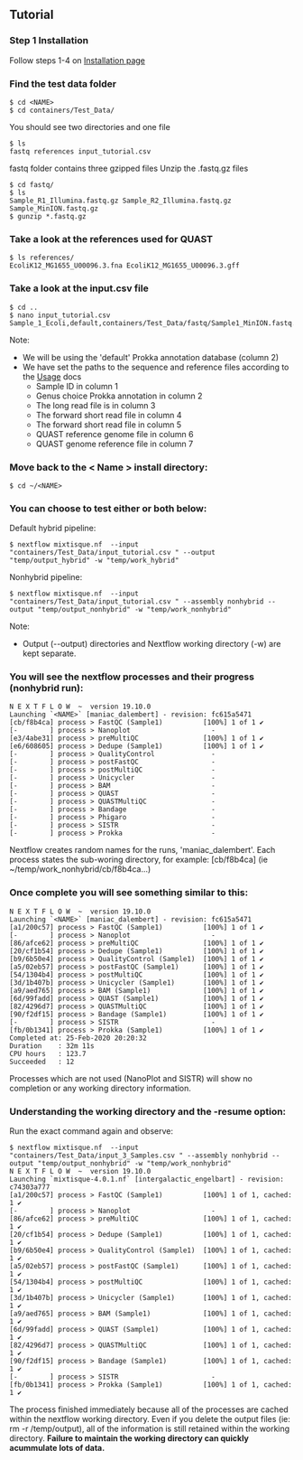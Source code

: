 Tutorial
--------

### Step 1 Installation
Follow steps 1-4 on [Installation page](https://github.com/BioRRW/Mixtisque/blob/master/docs/installation.md)

### Find the test data folder
```
$ cd <NAME> 
$ cd containers/Test_Data/
```
You should see two directories and one file
```
$ ls
fastq references input_tutorial.csv
```
fastq folder contains three gzipped files
Unzip the .fastq.gz files
```
$ cd fastq/
$ ls
Sample_R1_Illumina.fastq.gz Sample_R2_Illumina.fastq.gz Sample_MinION.fastq.gz
$ gunzip *.fastq.gz
```
### Take a look at the references used for QUAST
```
$ ls references/
EcoliK12_MG1655_U00096.3.fna EcoliK12_MG1655_U00096.3.gff 
```

### Take a look at the input.csv file
```
$ cd ..
$ nano input_tutorial.csv
Sample_1_Ecoli,default,containers/Test_Data/fastq/Sample1_MinION.fastq.gz,containers/Test_Data/fastq/Sample1_R1_Illumina.fastq.gz,containers/Test_Data/fastq/Sample1_R2_Illumina.fastq.gz,containers/Test_Data/references/Ecoli/EcoliK12_MG1655_U00096.3.fna,containers/Test_Data/references/Ecoli/EcoliK12_MG1655_U00096.3.gff
```
Note:
- We will be using the 'default' Prokka annotation database (column 2)
- We have set the paths to the sequence and reference files according to the [Usage](https://github.com/BioRRW/Mixtisque/blob/master/docs/usage.md) docs
  - Sample ID in column 1
  - Genus choice Prokka annotation in column 2 
  - The long read file is in column 3
  - The forward short read file in column 4
  - The forward short read file in column 5
  - QUAST reference genome file in column 6
  - QUAST genome reference file in column 7 
  
### Move back to the < Name > install directory:
```
$ cd ~/<NAME>
```
### You can choose to test either or both below:

Default hybrid pipeline:
```
$ nextflow mixtisque.nf  --input "containers/Test_Data/input_tutorial.csv " --output "temp/output_hybrid" -w "temp/work_hybrid"
```
Nonhybrid pipeline:
```
$ nextflow mixtisque.nf  --input "containers/Test_Data/input_tutorial.csv " --assembly nonhybrid --output "temp/output_nonhybrid" -w "temp/work_nonhybrid"
```
Note: 
- Output (--output) directories and Nextflow working directory (-w) are kept separate.
 
### You will see the nextflow processes and their progress (nonhybrid run):
```
N E X T F L O W  ~  version 19.10.0
Launching `<NAME>` [maniac_dalembert] - revision: fc615a5471
[cb/f8b4ca] process > FastQC (Sample1)          [100%] 1 of 1 ✔
[-        ] process > Nanoplot                    -
[e3/4abe31] process > preMultiQC                [100%] 1 of 1 ✔
[e6/608605] process > Dedupe (Sample1)          [100%] 1 of 1 ✔
[-        ] process > QualityControl              -
[-        ] process > postFastQC                  -
[-        ] process > postMultiQC                 -
[-        ] process > Unicycler                   -
[-        ] process > BAM                         -
[-        ] process > QUAST                       -
[-        ] process > QUASTMultiQC                -
[-        ] process > Bandage                     -
[-        ] process > Phigaro                     -
[-        ] process > SISTR                       -
[-        ] process > Prokka                      -

```
Nextflow creates random names for the runs, 'maniac_dalembert'.
Each process states the sub-woring directory, for example: [cb/f8b4ca] (ie ~/temp/work_nonhybrid/cb/f8b4ca...)

### Once complete you will see something similar to this:
```
N E X T F L O W  ~  version 19.10.0
Launching `<NAME>` [maniac_dalembert] - revision: fc615a5471
[a1/200c57] process > FastQC (Sample1)          [100%] 1 of 1 ✔
[-        ] process > Nanoplot                    -
[86/afce62] process > preMultiQC                [100%] 1 of 1 ✔
[20/cf1b54] process > Dedupe (Sample1)          [100%] 1 of 1 ✔
[b9/6b50e4] process > QualityControl (Sample1)  [100%] 1 of 1 ✔
[a5/02eb57] process > postFastQC (Sample1)      [100%] 1 of 1 ✔
[54/1304b4] process > postMultiQC               [100%] 1 of 1 ✔
[3d/1b407b] process > Unicycler (Sample1)       [100%] 1 of 1 ✔
[a9/aed765] process > BAM (Sample1)             [100%] 1 of 1 ✔
[6d/99fadd] process > QUAST (Sample1)           [100%] 1 of 1 ✔
[82/4296d7] process > QUASTMultiQC              [100%] 1 of 1 ✔
[90/f2df15] process > Bandage (Sample1)         [100%] 1 of 1 ✔
[-        ] process > SISTR                       -
[fb/0b1341] process > Prokka (Sample1)          [100%] 1 of 1 ✔
Completed at: 25-Feb-2020 20:20:32
Duration    : 32m 11s
CPU hours   : 123.7 
Succeeded   : 12
```
Processes which are not used (NanoPlot and SISTR) will show no completion or any working directory information.

### Understanding the working directory and the -resume option:
Run the exact command again and observe:
```
$ nextflow mixtisque.nf  --input "containers/Test_Data/input_3_Samples.csv " --assembly nonhybrid --output "temp/output_nonhybrid" -w "temp/work_nonhybrid"
N E X T F L O W  ~  version 19.10.0
Launching `mixtisque-4.0.1.nf` [intergalactic_engelbart] - revision: c74303a777
[a1/200c57] process > FastQC (Sample1)          [100%] 1 of 1, cached: 1 ✔
[-        ] process > Nanoplot                    -
[86/afce62] process > preMultiQC                [100%] 1 of 1, cached: 1 ✔
[20/cf1b54] process > Dedupe (Sample1)          [100%] 1 of 1, cached: 1 ✔
[b9/6b50e4] process > QualityControl (Sample1)  [100%] 1 of 1, cached: 1 ✔
[a5/02eb57] process > postFastQC (Sample1)      [100%] 1 of 1, cached: 1 ✔
[54/1304b4] process > postMultiQC               [100%] 1 of 1, cached: 1 ✔
[3d/1b407b] process > Unicycler (Sample1)       [100%] 1 of 1, cached: 1 ✔
[a9/aed765] process > BAM (Sample1)             [100%] 1 of 1, cached: 1 ✔
[6d/99fadd] process > QUAST (Sample1)           [100%] 1 of 1, cached: 1 ✔
[82/4296d7] process > QUASTMultiQC              [100%] 1 of 1, cached: 1 ✔
[90/f2df15] process > Bandage (Sample1)         [100%] 1 of 1, cached: 1 ✔
[-        ] process > SISTR                       -
[fb/0b1341] process > Prokka (Sample1)          [100%] 1 of 1, cached: 1 ✔
```
The process finished immediately because all of the processes are cached within the nextflow working directory. Even if you delete the output files (ie: rm -r /temp/output), all of the information is still retained within the working directory.
**Failure to maintain the working directory can quickly acummulate lots of data.**
